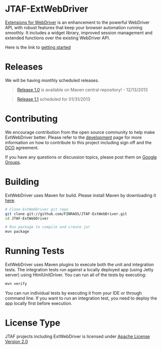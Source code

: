 JTAF-ExtWebDriver
==================
[Extensions for WebDriver](http://finraos.github.io/JTAF-ExtWebDriver/) is an enhancement to the powerful WebDriver API, with robust features that keep your browser automation running smoothly. It includes a widget library, improved session management and extended functions over the existing WebDriver API.

Here is the link to [getting started](http://finraos.github.io/JTAF-ExtWebDriver/howitworks.html)

Releases
========
We will be having monthly scheduled releases.
>[Release 1.0](http://search.maven.org/#artifactdetails%7Corg.finra.jtaf%7Cjtaf-extwebdriver%7C1.0%7Cjar) is available on Maven central repository! - 12/13/2013

>[Release 1.1](https://github.com/FINRAOS/JTAF-ExtWebDriver/issues?milestone=1) scheduled for 01/31/2013

Contributing
=============
We encourage contribution from the open source community to help make ExtWebDriver better. Please refer to the [development](http://finraos.github.io/JTAF-ExtWebDriver/contribute.html) page for more information on how to contribute to this project including sign off and the [DCO](https://github.com/FINRAOS/JTAF-ExtWebDriver/blob/master/DCO) agreement.

If you have any questions or discussion topics, please post them on [Google Groups](https://groups.google.com/forum/#!forum/jtaf-extwebdriver).

Building
=========
ExtWebDriver uses Maven for build. Please install Maven by downloading it [here](http://maven.apache.org/download.cgi).
```sh
# Clone ExtWebDriver git repo
git clone git://github.com/FINRAOS/JTAF-ExtWebDriver.git
cd JTAF-ExtWebDriver

# Run package to compile and create jar
mvn package
```

Running Tests
==============
ExtWebDriver uses Maven plugins to execute both the unit and integration tests. The integration tests run against a locally deployed app (using Jetty server) using HtmlUnitDriver. You can run all of the tests by executing:
```sh
mvn verify
```
You can run individual tests by executing it from your IDE or through command line. If you want to run an integration test, you need to deploy the app locally first before execution.

License Type
=============
JTAF projects including ExtWebDriver is licensed under [Apache License Version 2.0](http://www.apache.org/licenses/LICENSE-2.0)

